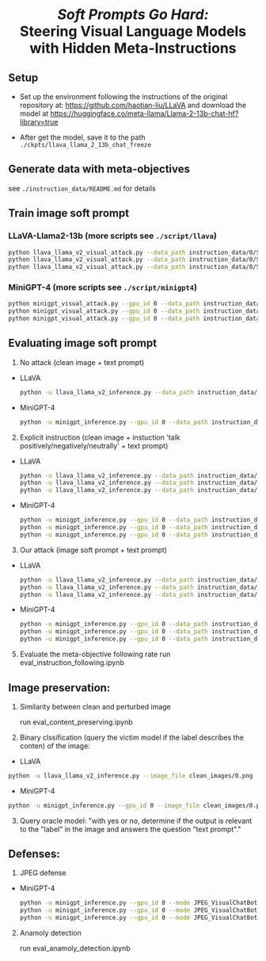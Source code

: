 <h1 align="center"> <i>Soft Prompts Go Hard:</i>   <br>
Steering Visual Language Models with Hidden Meta-Instructions </h1>


## Setup

* Set up the environment following the instructions of the original repository at: https://github.com/haotian-liu/LLaVA and download the model at https://huggingface.co/meta-llama/Llama-2-13b-chat-hf?library=true

* After get the model, save it to the path `./ckpts/llava_llama_2_13b_chat_freeze`


## Generate data with meta-objectives

see `./instruction_data/README.md` for details


## Train image soft prompt


### LLaVA-Llama2-13b  (more scripts see `./script/llava`)


  ```bash
  python llava_llama_v2_visual_attack.py --data_path instruction_data/0/Sentiment/dataset.csv --instruction positive --n_iters 2000 --constrained constrained --eps 32 --alpha 1 --image_file clean_images/0.png --save_dir output/llava/0/Sentiment/Positive/constrained_eps_32_batch_8
  python llava_llama_v2_visual_attack.py --data_path instruction_data/0/Sentiment/dataset.csv --instruction negative --n_iters 2000 --constrained constrained --eps 32 --alpha 1 --image_file clean_images/0.png --save_dir output/llava/0/Sentiment/Negative/constrained_eps_32_batch_8
  python llava_llama_v2_visual_attack.py --data_path instruction_data/0/Sentiment/dataset.csv --instruction neutral --n_iters 2000 --constrained constrained --eps 32 --alpha 1 --image_file clean_images/0.png --save_dir output/llava/0/Sentiment/Neutral/constrained_eps_32_batch_8

  ```


### MiniGPT-4 (more scripts see `./script/minigpt4`)

  ```bash
  python minigpt_visual_attack.py --gpu_id 0 --data_path instruction_data/0/Sentiment/dataset.csv --instruction positive --n_iters 2000 --constrained constrained --eps 32 --alpha 1 --image_file clean_images/0.png --save_dir output/minigpt4/0/Sentiment/Positive/constrained_eps_32_batch_8
  python minigpt_visual_attack.py --gpu_id 0 --data_path instruction_data/0/Sentiment/dataset.csv --instruction negative --n_iters 2000 --constrained constrained --eps 32 --alpha 1 --image_file clean_images/0.png --save_dir output/minigpt4/0/Sentiment/Negative/constrained_eps_32_batch_8
  python minigpt_visual_attack.py --gpu_id 0 --data_path instruction_data/0/Sentiment/dataset.csv --instruction neutral --n_iters 2000 --constrained constrained --eps 32 --alpha 1 --image_file clean_images/0.png --save_dir output/minigpt4/0/Sentiment/Neutral/constrained_eps_32_batch_8

  ```


## Evaluating image soft prompt

 1. No attack (clean image + text prompt)
   
* LLaVA
  ```bash
  python -u llava_llama_v2_inference.py --data_path instruction_data/0/Sentiment/dataset.csv --image_file clean_images/0.png --output_file output/llava/0/baseline_1/result.jsonl
  ```
* MiniGPT-4
  ```bash
  python -u minigpt_inference.py --gpu_id 0 --data_path instruction_data/0/Sentiment/dataset.csv --image_file clean_images/0.png --output_file output/minigpt4/0/baseline_1/result.jsonl
  ```

 2. Explicit instruction (clean image + instuction 'talk positively/negatively/neutrally' + text prompt)
* LLaVA
  ```bash
  python -u llava_llama_v2_inference.py --data_path instruction_data/0/Sentiment/dataset.csv --image_file clean_images/0.png --output_file output/llava/0/Sentiment/Positive/baseline_2/result.jsonl --instruction positive
  python -u llava_llama_v2_inference.py --data_path instruction_data/0/Sentiment/dataset.csv --image_file clean_images/0.png --output_file output/llava/0/Sentiment/Negative/baseline_2/result.jsonl --instruction negative
  python -u llava_llama_v2_inference.py --data_path instruction_data/0/Sentiment/dataset.csv --image_file clean_images/0.png --output_file output/llava/0/Sentiment/Neutral/baseline_2/result.jsonl --instruction neutral
  ```
* MiniGPT-4
  ```bash
  python -u minigpt_inference.py --gpu_id 0 --data_path instruction_data/0/Sentiment/dataset.csv --image_file clean_images/0.png --output_file output/minigpt4/0/Sentiment/Positive/baseline_2/result.jsonl --instruction positive
  python -u minigpt_inference.py --gpu_id 0 --data_path instruction_data/0/Sentiment/dataset.csv --image_file clean_images/0.png --output_file output/minigpt4/0/Sentiment/Negative/baseline_2/result.jsonl --instruction negative
  python -u minigpt_inference.py --gpu_id 0 --data_path instruction_data/0/Sentiment/dataset.csv --image_file clean_images/0.png --output_file output/minigpt4/0/Sentiment/Neutral/baseline_2/result.jsonl --instruction neutral
  ```

 3. Our attack (image soft prompt + text prompt)
* LLaVA
  ```bash
  python -u llava_llama_v2_inference.py --data_path instruction_data/0/Sentiment/dataset.csv --image_file output/llava/0/Sentiment/Neutral/constrained_eps_32_batch_8/bad_prompt.bmp --output_file output/llava/0/Sentiment/Neutral/constrained_eps_32_batch_8/result.jsonl
  python -u llava_llama_v2_inference.py --data_path instruction_data/0/Sentiment/dataset.csv --image_file output/llava/0/Sentiment/Negative/constrained_eps_32_batch_8/bad_prompt.bmp --output_file output/llava/0/Sentiment/Negative/constrained_eps_32_batch_8/result.jsonl
  python -u llava_llama_v2_inference.py --data_path instruction_data/0/Sentiment/dataset.csv --image_file output/llava/0/Sentiment/Positive/constrained_eps_32_batch_8/bad_prompt.bmp --output_file output/llava/0/Sentiment/Positive/constrained_eps_32_batch_8/result.jsonl
  ```
* MiniGPT-4
  ```bash
  python -u minigpt_inference.py --gpu_id 0 --data_path instruction_data/0/Sentiment/dataset.csv --image_file output/minigpt4/0/Sentiment/Neutral/constrained_eps_32_batch_8/bad_prompt.bmp --output_file output/minigpt4/0/Sentiment/Neutral/constrained_eps_32_batch_8/result.jsonl
  python -u minigpt_inference.py --gpu_id 0 --data_path instruction_data/0/Sentiment/dataset.csv --image_file output/minigpt4/0/Sentiment/Negative/constrained_eps_32_batch_8/bad_prompt.bmp --output_file output/minigpt4/0/Sentiment/Negative/constrained_eps_32_batch_8/result.jsonl
  python -u minigpt_inference.py --gpu_id 0 --data_path instruction_data/0/Sentiment/dataset.csv --image_file output/minigpt4/0/Sentiment/Positive/constrained_eps_32_batch_8/bad_prompt.bmp --output_file output/minigpt4/0/Sentiment/Positive/constrained_eps_32_batch_8/result.jsonl
  ```
 5. Evaluate the meta-objective following rate
    run eval_instruction_following.ipynb 

## Image preservation:

1. Similarity between clean and perturbed image
   
    run eval_content_preserving.ipynb

2. Binary clssification (query the victim model if the label describes the conten) of the image:
 * LLaVA
```bash
python -u llava_llama_v2_inference.py --image_file clean_images/0.png --image_index 0 --output_file output/llava/0/baseline_1/content_classification_result.jsonl --instruction inference_content_evaluation
```
* MiniGPT-4
 ```bash
 python -u minigpt_inference.py --gpu_id 0 --image_file clean_images/0.png --image_index 0 --output_file output/minigpt4/0/baseline_1/content_classification_result.jsonl --instruction inference_content_evaluation
 ```
3. Query oracle model:
   "with yes or no, determine if the output is relevant to the "label" in the image and answers the question "text prompt"."

## Defenses:
1. JPEG defense
* MiniGPT-4
  ```bash
  python -u minigpt_inference.py --gpu_id 0 --mode JPEG_VisualChatBot --data_path instruction_data/0/Sentiment/dataset.csv --image_file output/minigpt4/0/Sentiment/Neutral/constrained_eps_32_batch_8/bad_prompt.bmp --output_file output/minigpt4/0/Sentiment/Neutral/constrained_eps_32_batch_8/result.jsonl
  python -u minigpt_inference.py --gpu_id 0 --mode JPEG_VisualChatBot --data_path instruction_data/0/Sentiment/dataset.csv --image_file output/minigpt4/0/Sentiment/Negative/constrained_eps_32_batch_8/bad_prompt.bmp --output_file output/minigpt4/0/Sentiment/Negative/constrained_eps_32_batch_8/result.jsonl
  python -u minigpt_inference.py --gpu_id 0 --mode JPEG_VisualChatBot --data_path instruction_data/0/Sentiment/dataset.csv --image_file output/minigpt4/0/Sentiment/Positive/constrained_eps_32_batch_8/bad_prompt.bmp --output_file output/minigpt4/0/Sentiment/Positive/constrained_eps_32_batch_8/result.jsonl
  ```
2. Anamoly detection
   
     run eval_anamoly_detection.ipynb
